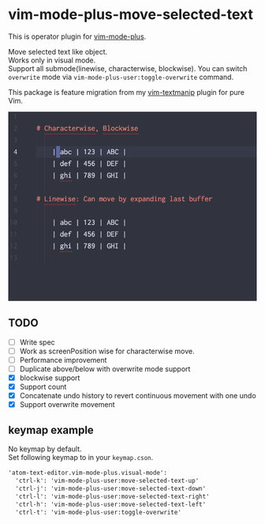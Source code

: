 # vim-mode-plus-move-selected-text

This is operator plugin for [vim-mode-plus](https://atom.io/packages/vim-mode-plus).  

Move selected text like object.  
Works only in visual mode.  
Support all submode(linewise, characterwise, blockwise).
You can switch `overwrite` mode via `vim-mode-plus-user:toggle-overwrite` command.  

This package is feature migration from my [vim-textmanip](https://github.com/t9md/vim-textmanip) plugin for pure Vim.  

![](https://raw.githubusercontent.com/t9md/t9md/1df78bf22bc94440cd47e381dc6c6c6ad1c2db33/img/vim-mode-plus/move-selected-text.gif)

## TODO

- [ ] Write spec
- [ ] Work as screenPosition wise for characterwise move.
- [ ] Performance improvement
- [ ] Duplicate above/below with overwrite mode support
- [x] blockwise support
- [x] Support count
- [x] Concatenate undo history to revert continuous movement with one undo
- [x] Support overwrite movement

## keymap example

No keymap by default.  
Set following keymap to in your `keymap.cson`.  

```coffeescipt
'atom-text-editor.vim-mode-plus.visual-mode':
  'ctrl-k': 'vim-mode-plus-user:move-selected-text-up'
  'ctrl-j': 'vim-mode-plus-user:move-selected-text-down'
  'ctrl-l': 'vim-mode-plus-user:move-selected-text-right'
  'ctrl-h': 'vim-mode-plus-user:move-selected-text-left'
  'ctrl-t': 'vim-mode-plus-user:toggle-overwrite'
```
